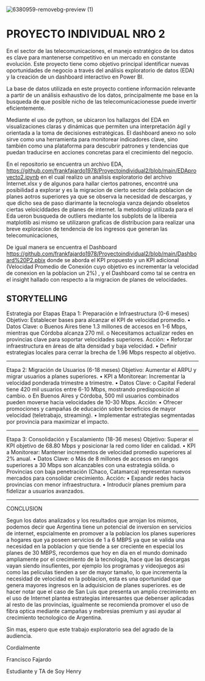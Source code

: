 


![6380959-removebg-preview (1)](https://github.com/user-attachments/assets/cc45eeb2-37ea-4ad1-b2c0-cac0f2cafb5a)



# PROYECTO INDIVIDUAL NRO 2

En el sector de las telecomunicaciones, el manejo estratégico de los datos es clave para mantenerse competitivo en un mercado en constante evolución. Este proyecto tiene como objetivo principal identificar nuevas oportunidades de negocio a través del análisis exploratorio de datos (EDA) y la creación de un dashboard interactivo en Power BI.

La base de datos utilizada en este proyecto contiene información relevante a partir de un análisis exhaustivo de los datos, principalmente me base en la busqueda de que posible nicho de las telecomunicacionesse puede invertir eficientemente.

Mediante el uso de python, se ubicaron los hallazgos del EDA en visualizaciones claras y dinámicas que permiten una interpretación ágil y orientada a la toma de decisiones estratégicas. El dashboard anexo no solo sirve como una herramienta para monitorear indicadores clave, sino también como una plataforma para descubrir patrones y tendencias que puedan traducirse en acciones concretas para el crecimiento del negocio.

En el repositorio se encuentra un archivo EDA, https://github.com/frankfajardo1978/Proyectoindividual2/blob/main/EDAproyecto2.ipynb en el cual realizo un analisis exploratorio del archivo Internet.xlsx y de algunos para hallar ciertos patrones, encontré una posibilidad a explorar y es la migracion de cierto sector dela poblacion de planes aotros superiores ya que se observa la necesidad de descargas, y que dicho sea de paso diarimante la tecnologia vanza dejando obseletos ciertas veloiciddades de planes de internet. la metodologi utilizada para el Eda ueron busqueda de outliers mediante los subplots de la libereia matplotlib asi mismo se utilizaron graficas de distribucion para realizar una breve exploracion de tendencia de los ingresos que generan las telecomunicaciones, 

De igual manera se encuentra el Dashboard https://github.com/frankfajardo1978/Proyectoindividual2/blob/main/Dashboard%20P2.pbix donde se aborda el KPI propuesto y un KPI adicional (Velocidad Promedio de Conexión cuyo objetivo es incrementar la velocidad de conexion en la poblacion un 2%) , y el Dashboard como tal se centra en el insight hallado con respecto a la migracion de planes de velocidades.

## STORYTELLING

Estrategia por Etapas
Etapa 1: Preparación e Infraestructura (0-6 meses)
Objetivo: Establecer bases para alcanzar el KPI de velocidad promedio.
•	Datos Clave:
o	Buenos Aires tiene 1.3 millones de accesos en 1-6 Mbps, mientras que Córdoba alcanza 270 mil.
o	Necesitamos actualizar redes en provincias clave para soportar velocidades superiores.
Acción:
•	Reforzar infraestructura en áreas de alta densidad y baja velocidad.
•	Definir estrategias locales para cerrar la brecha de 1.96 Mbps respecto al objetivo.
________________________________________
Etapa 2: Migración de Usuarios (6-18 meses)
Objetivo: Aumentar el ARPU y migrar usuarios a planes superiores.
•	KPI a Monitorear: Incrementar la velocidad ponderada trimestre a trimestre.
•	Datos Clave:
o	Capital Federal tiene 420 mil usuarios entre 6-10 Mbps, mostrando predisposición al cambio.
o	En Buenos Aires y Córdoba, 500 mil usuarios combinados pueden moverse hacia velocidades de 10-30 Mbps.
Acción:
•	Ofrecer promociones y campañas de educación sobre beneficios de mayor velocidad (teletrabajo, streaming).
•	Implementar estrategias segmentadas por provincia para maximizar el impacto.
________________________________________
Etapa 3: Consolidación y Escalamiento (18-36 meses)
Objetivo: Superar el KPI objetivo de 68.80 Mbps y posicionar la red como líder en calidad.
•	KPI a Monitorear: Mantener incrementos de velocidad promedio superiores al 2% anual.
•	Datos Clave:
o	Más de 8 millones de accesos en rangos superiores a 30 Mbps son alcanzables con una estrategia sólida.
o	Provincias con baja penetración (Chaco, Catamarca) representan nuevos mercados para consolidar crecimiento.
Acción:
•	Expandir redes hacia provincias con menor infraestructura.
•	Introducir planes premium para fidelizar a usuarios avanzados.
________________________________________
CONCLUSION

Segun los datos analizados y los resultados que arrojan los mismos, podemos decir que Argentina tiene un potencial de inversion en servicios de internet, espcialmente en promover a la poblacion los planes superiores a hogares que ya poseen servicios de 1 a 6 MBPS ya que se valida una necesidad en la poblacion y que tiende a ser creciente en especial los planes de 30 MBPS, recordemos que hoy en dia en el mundo dominado ampliamente por el crecimiento de la tecnologia, hace que las descargas vayan siendo insufientes, por ejemplo los programas y videojuegos asi como las peliculas tienden a ser de mayor tamaño, lo que incrementa la necesidad de velocidad en la poblacion, esta es una oportunidad que genera mayores ingresos en la adquisicion de planes superiores. es de hacer notar que el caso de San Luis que presenta un amplio crecimiento en el uso de Internet plantea estrategias interesantes que debenser aplicadas al resto de las provincias, igualmente se recomienda promover el uso de fibra optica mediante campañas y mebresias premium y asi ayudar al crecimiento tecnologico de Argentina.

Sin mas, espero que este trabajo exploratorio sea del agrado de la audiencia.

Cordialmente

Francisco Fajardo

Estudiante y TA de Soy Henry
